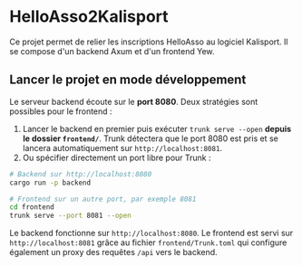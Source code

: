 # HelloAsso2Kalisport

Ce projet permet de relier les inscriptions HelloAsso au logiciel Kalisport. Il se compose d'un backend Axum et d'un frontend Yew.

## Lancer le projet en mode développement

Le serveur backend écoute sur le **port 8080**. Deux stratégies sont possibles pour le frontend :

1. Lancer le backend en premier puis exécuter `trunk serve --open` **depuis le dossier `frontend/`**. Trunk détectera que le port 8080 est pris et se lancera automatiquement sur `http://localhost:8081`.
2. Ou spécifier directement un port libre pour Trunk :

```bash
# Backend sur http://localhost:8080
cargo run -p backend

# Frontend sur un autre port, par exemple 8081
cd frontend
trunk serve --port 8081 --open
```

Le backend fonctionne sur `http://localhost:8080`. Le frontend est servi sur `http://localhost:8081` grâce au fichier `frontend/Trunk.toml` qui configure également un proxy des requêtes `/api` vers le backend.
